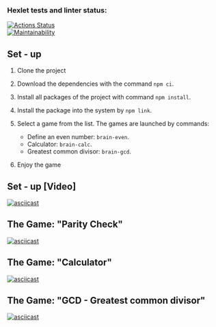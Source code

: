 ### Hexlet tests and linter status:

[![Actions Status](https://github.com/semyonsurkov/frontend-project-lvl1/workflows/hexlet-check/badge.svg)](https://github.com/semyonsurkov/frontend-project-lvl1/actions)<br>
[![Maintainability](https://api.codeclimate.com/v1/badges/0df0d13d6c245d877208/maintainability)](https://codeclimate.com/github/semyonsurkov/frontend-project-lvl1/maintainability)
## Set - up
1. Clone the project
2. Download the dependencies with the command `npm ci`.
3. Install all packages of the project with command `npm install`.
4. Install the package into the system by `npm link`.
5. Select a game from the list. The games are launched by commands:

   - Define an even number: `brain-even`.
   - Calculator: `brain-calc`.
   - Greatest common divisor: `brain-gcd`.

5. Enjoy the game

## Set - up [Video] 
[![asciicast](https://asciinema.org/a/520196.svg)](https://asciinema.org/a/520196)

## The Game: "Parity Check"  
[![asciicast](https://asciinema.org/a/520197.svg)](https://asciinema.org/a/520197)

## The Game: "Calculator"  
[![asciicast](https://asciinema.org/a/520198.svg)](https://asciinema.org/a/520198)

## The Game: "GCD - Greatest common divisor"
[![asciicast](https://asciinema.org/a/520199.svg)](https://asciinema.org/a/520199)
